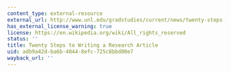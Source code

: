 ```yaml
---
content_type: external-resource
external_url: http://www.unl.edu/gradstudies/current/news/twenty-steps-writing-research-article
has_external_license_warning: true
license: https://en.wikipedia.org/wiki/All_rights_reserved
status: ''
title: Twenty Steps to Writing a Research Article
uid: adb9a42d-ba6b-4044-8efc-725c8bbd00e7
wayback_url: ''
---
```

